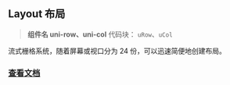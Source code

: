 ## Layout 布局

> **组件名 uni-row、uni-col**
> 代码块： `uRow`、`uCol`


流式栅格系统，随着屏幕或视口分为 24 份，可以迅速简便地创建布局。

### [查看文档](https://uniapp.dcloud.io/component/uniui/uni-row)